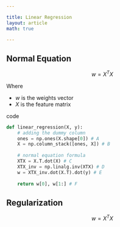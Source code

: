 ```yaml
---

title: Linear Regression
layout: article
math: true

---
```


## Normal Equation

$$w = X^T X$$

Where
* $w$ is the weights vector
* $X$ is the feature matrix

code

```python
def linear_regression(X, y):
    # adding the dummy column
    ones = np.ones(X.shape[0]) # A
    X = np.column_stack([ones, X]) # B
    
    # normal equation formula
    XTX = X.T.dot(X) # C
    XTX_inv = np.linalg.inv(XTX) # D
    w = XTX_inv.dot(X.T).dot(y) # E
    
    return w[0], w[1:] # F
```

## Regularization

$$w = X^T X$$
